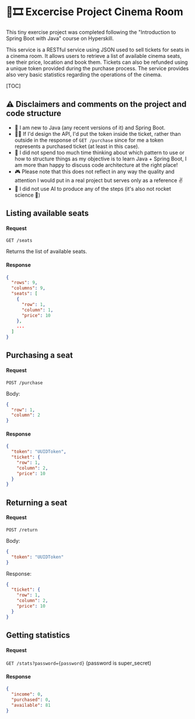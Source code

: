 # 🍿🎞️ Excercise Project Cinema Room

This tiny exercise project was completed following the "Introduction to Spring Boot with Java" course on Hyperskill.

This service is a RESTful service using JSON used to sell tickets for seats in a cinema room. It allows users to 
retrieve a list of available cinema seats, see their price, location and book them. Tickets can also be refunded using
a unique token provided during the purchase process. The service provides also very basic statistics regarding the
operations of the cinema.

[TOC]

## ⚠️ Disclaimers and comments on the project and code structure

- 🐣 I am new to Java (any recent versions of it) and Spring Boot.
- 🧑‍🏫 If I'd design the API, I'd put the token inside the ticket, rather than outside in the response of `GET /purchase`
  since for me a token represents a purchased ticket (at least in this case).
- 🚄 I did not spend too much time thinking about which pattern to use or how to structure things as my objective is to
  learn Java + Spring Boot, I am more than happy to discuss code architecture at the right place!
- 🎮 Please note that this does not reflect in any way the quality and attention I would put in a real project but serves
  only as a reference ✌️
- 🧠 I did not use AI to produce any of the steps (it's also not rocket science 🚀)

## Listing available seats

#### Request

`GET /seats`

Returns the list of available seats.

#### Response

```json
{
  "rows": 9,
  "columns": 9,
  "seats": [
    {
      "row": 1,
      "column": 1,
      "price": 10
    },
    ...
  ]
}
```

## Purchasing a seat

#### Request

`POST /purchase`

Body:
```json
{
  "row": 1,
  "column": 2
}
```

#### Response

```json
{
  "token": "UUIDToken",
  "ticket": {
    "row": 1,
    "column": 2,
    "price": 10
  }
}
```

## Returning a seat

#### Request

`POST /return`

Body:

```json
{
  "token": "UUIDToken"
}
```

Response:

```json
{
  "ticket": {
    "row": 1,
    "column": 2,
    "price": 10
  }
}
```

## Getting statistics

#### Request

`GET /stats?password={password}` (password is super_secret)

#### Response

```json
{
  "income": 0,
  "purchased": 0, 
  "available": 81
}
```
